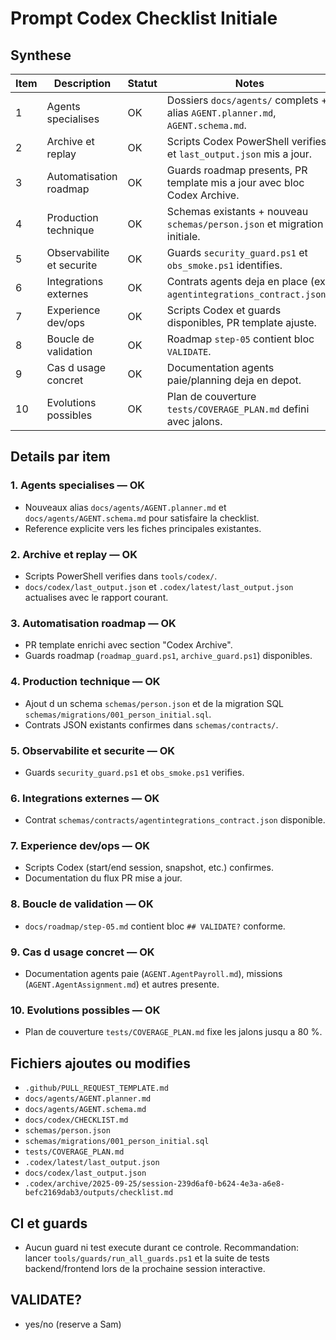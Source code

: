 # Prompt Codex Checklist Initiale

## Synthese
| Item | Description | Statut | Notes |
|------|-------------|--------|-------|
| 1 | Agents specialises | OK | Dossiers `docs/agents/` complets + alias `AGENT.planner.md`, `AGENT.schema.md`. |
| 2 | Archive et replay | OK | Scripts Codex PowerShell verifies et `last_output.json` mis a jour. |
| 3 | Automatisation roadmap | OK | Guards roadmap presents, PR template mis a jour avec bloc Codex Archive. |
| 4 | Production technique | OK | Schemas existants + nouveau `schemas/person.json` et migration initiale. |
| 5 | Observabilite et securite | OK | Guards `security_guard.ps1` et `obs_smoke.ps1` identifies. |
| 6 | Integrations externes | OK | Contrats agents deja en place (ex: `agentintegrations_contract.json`). |
| 7 | Experience dev/ops | OK | Scripts Codex et guards disponibles, PR template ajuste. |
| 8 | Boucle de validation | OK | Roadmap `step-05` contient bloc `VALIDATE`. |
| 9 | Cas d usage concret | OK | Documentation agents paie/planning deja en depot. |
| 10 | Evolutions possibles | OK | Plan de couverture `tests/COVERAGE_PLAN.md` defini avec jalons. |

## Details par item
### 1. Agents specialises — OK
- Nouveaux alias `docs/agents/AGENT.planner.md` et `docs/agents/AGENT.schema.md` pour satisfaire la checklist.
- Reference explicite vers les fiches principales existantes.

### 2. Archive et replay — OK
- Scripts PowerShell verifies dans `tools/codex/`.
- `docs/codex/last_output.json` et `.codex/latest/last_output.json` actualises avec le rapport courant.

### 3. Automatisation roadmap — OK
- PR template enrichi avec section "Codex Archive".
- Guards roadmap (`roadmap_guard.ps1`, `archive_guard.ps1`) disponibles.

### 4. Production technique — OK
- Ajout d un schema `schemas/person.json` et de la migration SQL `schemas/migrations/001_person_initial.sql`.
- Contrats JSON existants confirmes dans `schemas/contracts/`.

### 5. Observabilite et securite — OK
- Guards `security_guard.ps1` et `obs_smoke.ps1` verifies.

### 6. Integrations externes — OK
- Contrat `schemas/contracts/agentintegrations_contract.json` disponible.

### 7. Experience dev/ops — OK
- Scripts Codex (start/end session, snapshot, etc.) confirmes.
- Documentation du flux PR mise a jour.

### 8. Boucle de validation — OK
- `docs/roadmap/step-05.md` contient bloc `## VALIDATE?` conforme.

### 9. Cas d usage concret — OK
- Documentation agents paie (`AGENT.AgentPayroll.md`), missions (`AGENT.AgentAssignment.md`) et autres presente.

### 10. Evolutions possibles — OK
- Plan de couverture `tests/COVERAGE_PLAN.md` fixe les jalons jusqu a 80 %.

## Fichiers ajoutes ou modifies
- `.github/PULL_REQUEST_TEMPLATE.md`
- `docs/agents/AGENT.planner.md`
- `docs/agents/AGENT.schema.md`
- `docs/codex/CHECKLIST.md`
- `schemas/person.json`
- `schemas/migrations/001_person_initial.sql`
- `tests/COVERAGE_PLAN.md`
- `.codex/latest/last_output.json`
- `docs/codex/last_output.json`
- `.codex/archive/2025-09-25/session-239d6af0-b624-4e3a-a6e8-befc2169dab3/outputs/checklist.md`

## CI et guards
- Aucun guard ni test execute durant ce controle. Recommandation: lancer `tools/guards/run_all_guards.ps1` et la suite de tests backend/frontend lors de la prochaine session interactive.

## VALIDATE?
- yes/no (reserve a Sam)
